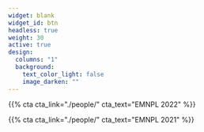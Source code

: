 ```yaml
---
widget: blank
widget_id: btn
headless: true
weight: 30
active: true
design:
  columns: "1"
  background:
    text_color_light: false
    image_darken: ""
---
```

{{% cta cta_link="./people/" cta_text="EMNPL 2022" %}}

{{% cta cta_link="./people/" cta_text="EMNPL 2021" %}}
